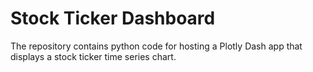 # Stock Ticker Dashboard

The repository contains python code for hosting a Plotly Dash app that displays a stock ticker time series chart. 